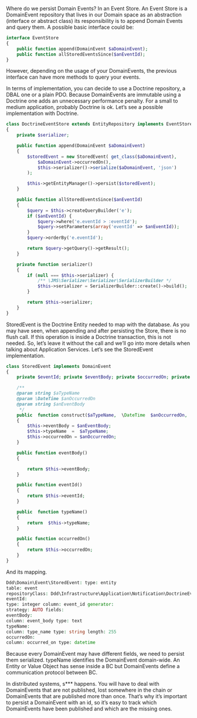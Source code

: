 Where do we persist Domain Events? In an Event Store. An Event Store is a DomainEvent repository that lives in our Domain space as an abstraction \(interface or abstract class\) its responsibility is to append Domain Events and query them. A possible basic interface could be:

```php
interface EventStore
{
    public function append(DomainEvent $aDomainEvent);
    public function allStoredEventsSince($anEventId);
}
```

However, depending on the usage of your DomainEvents, the previous interface can have more methods to query your events.

In terms of implementation, you can decide to use a Doctrine repository, a DBAL one or a plain PDO. Because DomainEvents are immutable using a Doctrine one adds an unnecessary performance penalty. For a small to medium application, probably Doctrine is ok. Let’s see a possible implementation with Doctrine.

```php
class DoctrineEventStore extends EntityRepository implements EventStore
{
    private $serializer;

    public function append(DomainEvent $aDomainEvent)
    {
        $storedEvent = new StoredEvent( get_class($aDomainEvent),
            $aDomainEvent->occurredOn(),
            $this->serializer()->serialize($aDomainEvent, 'json')
        );

        $this->getEntityManager()->persist($storedEvent);
    }

    public function allStoredEventsSince($anEventId)
    {
        $query = $this->createQueryBuilder('e');
        if ($anEventId) {
            $query->where('e.eventId > :eventId');
            $query->setParameters(array('eventId' => $anEventId));
        }
        $query->orderBy('e.eventId');

        return $query->getQuery()->getResult();
    }

    private function serializer()
    {
        if (null === $this->serializer) {
            /** \JMS\Serializer\Serializer\SerializerBuilder */
            $this->serializer = SerializerBuilder::create()->build();
        }

        return $this->serializer;
    }
}

```



StoredEvent is the Doctrine Entity needed to map with the database. As you may have seen, when appending and after persisting the Store, there is no flush call. If this operation is inside a Doctrine transaction, this is not needed. So, let’s leave it without the call and we’ll go into more details when talking about Application Services. Let’s see the StoredEvent implementation.

```php
class StoredEvent implements DomainEvent
{
    private $eventId; private $eventBody; private $occurredOn; private  $typeName;

    /**
    @param string $aTypeName
    @param \DateTime $anOccurredOn
    @param string $anEventBody
     */
    public  function construct($aTypeName,  \DateTime  $anOccurredOn,  $anEventBody)
    {
        $this->eventBody = $anEventBody;
        $this->typeName  =  $aTypeName;
        $this->occurredOn = $anOccurredOn;
    }

    public function eventBody()
    {

        return $this->eventBody;
    }

    public function eventId()
    {
        return $this->eventId;
    }

    public  function typeName()
    {
        return  $this->typeName;
    }

    public function occurredOn()
    {
        return $this->occurredOn;
    }
}
```





And its mapping.

```php
Ddd\Domain\Event\StoredEvent: type: entity
table: event
repositoryClass: Ddd\Infrastructure\Application\Notification\DoctrineEventStore id:
eventId:
type: integer column: event_id generator:
strategy: AUTO fields:
eventBody:
column: event_body type: text
typeName:
column: type_name type: string length: 255
occurredOn:
column: occurred_on type: datetime
```



Because every DomainEvent may have different fields, we need to persist them serialized. typeName identifies the DomainEvent domain-wide. An Entity or Value Object has sense inside a BC but DomainEvents define a communication protocol between BC.

In distributed systems, s\*\*\* happens. You will have to deal with DomainEvents that are not published, lost somewhere in the chain or DomainEvents that are published more than once. That’s why it’s important to persist a DomainEvent with an id, so it’s easy to track which DomainEvents have been published and which are the missing ones.



